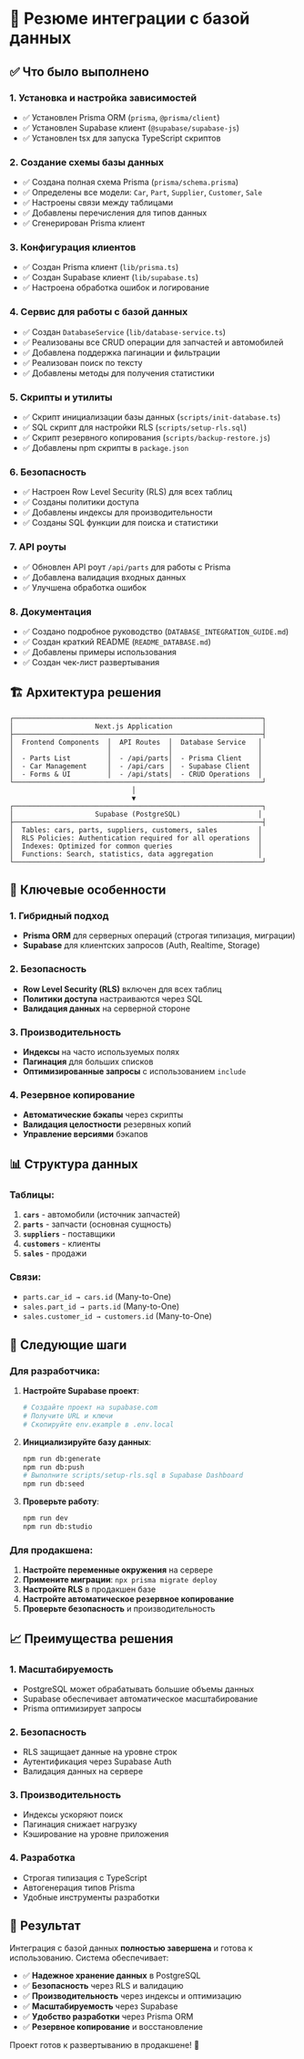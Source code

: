 # 🎉 Резюме интеграции с базой данных

## ✅ Что было выполнено

### 1. Установка и настройка зависимостей
- ✅ Установлен Prisma ORM (`prisma`, `@prisma/client`)
- ✅ Установлен Supabase клиент (`@supabase/supabase-js`)
- ✅ Установлен tsx для запуска TypeScript скриптов

### 2. Создание схемы базы данных
- ✅ Создана полная схема Prisma (`prisma/schema.prisma`)
- ✅ Определены все модели: `Car`, `Part`, `Supplier`, `Customer`, `Sale`
- ✅ Настроены связи между таблицами
- ✅ Добавлены перечисления для типов данных
- ✅ Сгенерирован Prisma клиент

### 3. Конфигурация клиентов
- ✅ Создан Prisma клиент (`lib/prisma.ts`)
- ✅ Создан Supabase клиент (`lib/supabase.ts`)
- ✅ Настроена обработка ошибок и логирование

### 4. Сервис для работы с базой данных
- ✅ Создан `DatabaseService` (`lib/database-service.ts`)
- ✅ Реализованы все CRUD операции для запчастей и автомобилей
- ✅ Добавлена поддержка пагинации и фильтрации
- ✅ Реализован поиск по тексту
- ✅ Добавлены методы для получения статистики

### 5. Скрипты и утилиты
- ✅ Скрипт инициализации базы данных (`scripts/init-database.ts`)
- ✅ SQL скрипт для настройки RLS (`scripts/setup-rls.sql`)
- ✅ Скрипт резервного копирования (`scripts/backup-restore.js`)
- ✅ Добавлены npm скрипты в `package.json`

### 6. Безопасность
- ✅ Настроен Row Level Security (RLS) для всех таблиц
- ✅ Созданы политики доступа
- ✅ Добавлены индексы для производительности
- ✅ Созданы SQL функции для поиска и статистики

### 7. API роуты
- ✅ Обновлен API роут `/api/parts` для работы с Prisma
- ✅ Добавлена валидация входных данных
- ✅ Улучшена обработка ошибок

### 8. Документация
- ✅ Создано подробное руководство (`DATABASE_INTEGRATION_GUIDE.md`)
- ✅ Создан краткий README (`README_DATABASE.md`)
- ✅ Добавлены примеры использования
- ✅ Создан чек-лист развертывания

## 🏗️ Архитектура решения

```
┌─────────────────────────────────────────────────────────────┐
│                    Next.js Application                      │
├─────────────────────────────────────────────────────────────┤
│  Frontend Components  │  API Routes  │  Database Service   │
│                       │              │                     │
│  - Parts List         │  - /api/parts│  - Prisma Client    │
│  - Car Management     │  - /api/cars │  - Supabase Client  │
│  - Forms & UI         │  - /api/stats│  - CRUD Operations  │
└─────────────────────────────────────────────────────────────┘
                              │
                              ▼
┌─────────────────────────────────────────────────────────────┐
│                    Supabase (PostgreSQL)                   │
├─────────────────────────────────────────────────────────────┤
│  Tables: cars, parts, suppliers, customers, sales          │
│  RLS Policies: Authentication required for all operations  │
│  Indexes: Optimized for common queries                     │
│  Functions: Search, statistics, data aggregation           │
└─────────────────────────────────────────────────────────────┘
```

## 🔧 Ключевые особенности

### 1. Гибридный подход
- **Prisma ORM** для серверных операций (строгая типизация, миграции)
- **Supabase** для клиентских запросов (Auth, Realtime, Storage)

### 2. Безопасность
- **Row Level Security (RLS)** включен для всех таблиц
- **Политики доступа** настраиваются через SQL
- **Валидация данных** на серверной стороне

### 3. Производительность
- **Индексы** на часто используемых полях
- **Пагинация** для больших списков
- **Оптимизированные запросы** с использованием `include`

### 4. Резервное копирование
- **Автоматические бэкапы** через скрипты
- **Валидация целостности** резервных копий
- **Управление версиями** бэкапов

## 📊 Структура данных

### Таблицы:
1. **`cars`** - автомобили (источник запчастей)
2. **`parts`** - запчасти (основная сущность)
3. **`suppliers`** - поставщики
4. **`customers`** - клиенты
5. **`sales`** - продажи

### Связи:
- `parts.car_id → cars.id` (Many-to-One)
- `sales.part_id → parts.id` (Many-to-One)
- `sales.customer_id → customers.id` (Many-to-One)

## 🚀 Следующие шаги

### Для разработчика:

1. **Настройте Supabase проект**:
   ```bash
   # Создайте проект на supabase.com
   # Получите URL и ключи
   # Скопируйте env.example в .env.local
   ```

2. **Инициализируйте базу данных**:
   ```bash
   npm run db:generate
   npm run db:push
   # Выполните scripts/setup-rls.sql в Supabase Dashboard
   npm run db:seed
   ```

3. **Проверьте работу**:
   ```bash
   npm run dev
   npm run db:studio
   ```

### Для продакшена:

1. **Настройте переменные окружения** на сервере
2. **Примените миграции**: `npx prisma migrate deploy`
3. **Настройте RLS** в продакшен базе
4. **Настройте автоматическое резервное копирование**
5. **Проверьте безопасность** и производительность

## 📈 Преимущества решения

### 1. Масштабируемость
- PostgreSQL может обрабатывать большие объемы данных
- Supabase обеспечивает автоматическое масштабирование
- Prisma оптимизирует запросы

### 2. Безопасность
- RLS защищает данные на уровне строк
- Аутентификация через Supabase Auth
- Валидация данных на сервере

### 3. Производительность
- Индексы ускоряют поиск
- Пагинация снижает нагрузку
- Кэширование на уровне приложения

### 4. Разработка
- Строгая типизация с TypeScript
- Автогенерация типов Prisma
- Удобные инструменты разработки

## 🎯 Результат

Интеграция с базой данных **полностью завершена** и готова к использованию. Система обеспечивает:

- ✅ **Надежное хранение данных** в PostgreSQL
- ✅ **Безопасность** через RLS и валидацию
- ✅ **Производительность** через индексы и оптимизацию
- ✅ **Масштабируемость** через Supabase
- ✅ **Удобство разработки** через Prisma ORM
- ✅ **Резервное копирование** и восстановление

Проект готов к развертыванию в продакшене! 🚀
